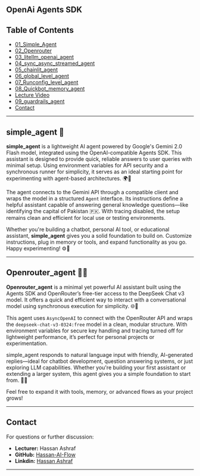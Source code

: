 OpenAi Agents SDK
---

## Table of Contents

- [01_Simple_Agent](#simple_agent-)
- [02_Openrouter](#lecture-overview)
- [03_litellm_openai_agent](#project-structure)
- [04_sync_async_streamed_agent](#prerequisites)
- [05_chainlit_agent](#installation--setup)
- [06_global_level_agent](#usage)
- [07_Runconfig_level_agent](#key-concepts-covered)
- [08_Quickbot_memory_agent](#further-improvements--roadmap)
- [Lecture Video](#lecture-video)
- [09_guardrails_agent](#license)
- [Contact](#contact)

---
## simple_agent 🤖

**simple_agent** is a lightweight AI agent powered by Google's Gemini 2.0 Flash model, integrated using the OpenAI-compatible Agents SDK. This assistant is designed to provide quick, reliable answers to user queries with minimal setup. Using environment variables for API security and a synchronous runner for simplicity, it serves as an ideal starting point for experimenting with agent-based architectures. 🌍📡

The agent connects to the Gemini API through a compatible client and wraps the model in a structured `Agent` interface. Its instructions define a helpful assistant capable of answering general knowledge questions—like identifying the capital of Pakistan 🇵🇰. With tracing disabled, the setup remains clean and efficient for local use or testing environments.

Whether you're building a chatbot, personal AI tool, or educational assistant, **simple_agent** gives you a solid foundation to build on. Customize instructions, plug in memory or tools, and expand functionality as you go. Happy experimenting! ⚙️🧠

---
## Openrouter_agent 🤖✨

**Openrouter_agent** is a minimal yet powerful AI assistant built using the Agents SDK and OpenRouter’s free-tier access to the DeepSeek Chat v3 model. It offers a quick and efficient way to interact with a conversational model using synchronous execution for simplicity. 🌐💬

This agent uses `AsyncOpenAI` to connect with the OpenRouter API and wraps the `deepseek-chat-v3-0324:free` model in a clean, modular structure. With environment variables for secure key handling and tracing turned off for lightweight performance, it’s perfect for personal projects or experimentation.

simple_agent responds to natural language input with friendly, AI-generated replies—ideal for chatbot development, question answering systems, or just exploring LLM capabilities. Whether you're building your first assistant or extending a larger system, this agent gives you a simple foundation to start from. 🚀🤝

Feel free to expand it with tools, memory, or advanced flows as your project grows!


---

## Contact

For questions or further discussion:
- **Lecturer:** Hassan Ashraf
- **GitHub:** [Hassan-AI-Flow](https://github.com/Hassan-AI-Flow)
- **Linkdin:** [Hassan Ashraf](https://www.linkedin.com/in/hassan-ashraf-468a7333b/)

---

